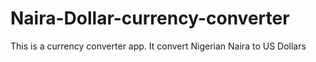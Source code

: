 # Naira-Dollar-currency-converter
This is a currency converter app. It convert Nigerian Naira to US Dollars
